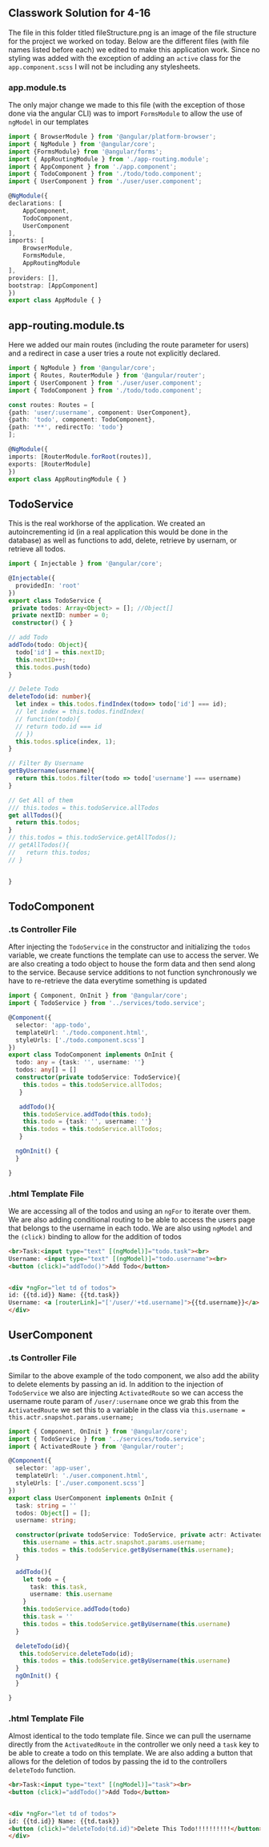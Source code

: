 ## Classwork Solution for 4-16
The file in this folder titled fileStructure.png is an image of the file structure for the project we worked on today. Below are the different files (with file names listed before each) we edited to make this application work. Since no styling was added with the exception of adding an `active` class for the `app.component.scss` I will not be including any stylesheets.

### app.module.ts
The only major change we made to this file (with the exception of those done via the angular CLI) was to import `FormsModule` to allow the use of `ngModel` in our templates
``` typescript
import { BrowserModule } from '@angular/platform-browser';
import { NgModule } from '@angular/core';
import {FormsModule} from '@angular/forms';
import { AppRoutingModule } from './app-routing.module';
import { AppComponent } from './app.component';
import { TodoComponent } from './todo/todo.component';
import { UserComponent } from './user/user.component';

@NgModule({
declarations: [
    AppComponent,
    TodoComponent,
    UserComponent
],
imports: [
    BrowserModule,
    FormsModule,
    AppRoutingModule
],
providers: [],
bootstrap: [AppComponent]
})
export class AppModule { }
```

## app-routing.module.ts
Here we added our main routes (including the route parameter for users) and a redirect in case a user tries a route not explicitly declared. 
``` typescript
import { NgModule } from '@angular/core';
import { Routes, RouterModule } from '@angular/router';
import { UserComponent } from './user/user.component';
import { TodoComponent } from './todo/todo.component';

const routes: Routes = [
{path: 'user/:username', component: UserComponent},
{path: 'todo', component: TodoComponent},
{path: '**', redirectTo: 'todo'}
];

@NgModule({
imports: [RouterModule.forRoot(routes)],
exports: [RouterModule]
})
export class AppRoutingModule { }
```

## TodoService
This is the real workhorse of the application. We created an autoincrementing id (in a real application this would be done in the database) as well as functions to add, delete, retrieve by usernam, or retrieve all todos.
``` typescript
import { Injectable } from '@angular/core';

@Injectable({
  providedIn: 'root'
})
export class TodoService {
 private todos: Array<Object> = []; //Object[]
 private nextID: number = 0;
 constructor() { }

// add Todo
addTodo(todo: Object){
  todo['id'] = this.nextID;
  this.nextID++;
  this.todos.push(todo)
}

// Delete Todo
deleteTodo(id: number){
  let index = this.todos.findIndex(todo=> todo['id'] === id);
  // let index = this.todos.findIndex(
  // function(todo){
  // return todo.id === id
  // })
  this.todos.splice(index, 1);
}

// Filter By Username
getByUsername(username){
  return this.todos.filter(todo => todo['username'] === username)
}

// Get All of them
/// this.todos = this.todoService.allTodos
get allTodos(){
  return this.todos;
}
// this.todos = this.todoService.getAllTodos();
// getAllTodos(){
//   return this.todos;
// }


}

```

## TodoComponent
### .ts Controller File
After injecting the `TodoService` in the constructor and initializing the `todos` variable, we create functions the template can use to access the server. We are also creating a todo object to house the form data and then send along to the service. Because service additions to not function synchronously we have to re-retrieve the data everytime something is updated
``` typescript
import { Component, OnInit } from '@angular/core';
import { TodoService } from '../services/todo.service';

@Component({
  selector: 'app-todo',
  templateUrl: './todo.component.html',
  styleUrls: ['./todo.component.scss']
})
export class TodoComponent implements OnInit {
  todo: any = {task: '', username: ''}
  todos: any[] = []
  constructor(private todoService: TodoService){
    this.todos = this.todoService.allTodos;
   }

   addTodo(){
    this.todoService.addTodo(this.todo);
    this.todo = {task: '', username: ''}
    this.todos = this.todoService.allTodos;
   }

  ngOnInit() {
  }

}

```
### .html Template File
We are accessing all of the todos and using an `ngFor` to iterate over them. We are also adding conditional routing to be able to access the users page that belongs to the username in each todo. We are also using `ngModel` and the `(click)` binding to allow for the addition of todos
``` html
<br>Task:<input type="text" [(ngModel)]="todo.task"><br>
Username: <input type="text" [(ngModel)]="todo.username"><br>
<button (click)="addTodo()">Add Todo</button>


<div *ngFor="let td of todos">
id: {{td.id}} Name: {{td.task}} 
Username: <a [routerLink]="['/user/'+td.username]">{{td.username}}</a>
</div>
```

## UserComponent
### .ts Controller File
Similar to the above example of the todo component, we also add the ability to delete elements by passing an id. In addition to the injection of `TodoService` we also are injecting `ActivatedRoute` so we can access the username route param of `/user/:username` once we grab this from the `ActivatedRoute` we set this to a variable in the class via `this.username = this.actr.snapshot.params.username;`
``` typescript
import { Component, OnInit } from '@angular/core';
import { TodoService } from '../services/todo.service';
import { ActivatedRoute } from '@angular/router';

@Component({
  selector: 'app-user',
  templateUrl: './user.component.html',
  styleUrls: ['./user.component.scss']
})
export class UserComponent implements OnInit {
  task: string = ''
  todos: Object[] = [];
  username: string;

  constructor(private todoService: TodoService, private actr: ActivatedRoute) { 
    this.username = this.actr.snapshot.params.username;
    this.todos = this.todoService.getByUsername(this.username);
  }

  addTodo(){
    let todo = {
      task: this.task,
      username: this.username
    }
    this.todoService.addTodo(todo)
    this.task = ''
    this.todos = this.todoService.getByUsername(this.username)
  }

  deleteTodo(id){
   this.todoService.deleteTodo(id);
    this.todos = this.todoService.getByUsername(this.username)
  }
  ngOnInit() {
  }

}
```

### .html Template File
Almost identical to the todo template file. Since we can pull the username directly from the `ActivatedRoute` in the controller we only need a `task` key to be able to create a todo on this template. We are also adding a button that allows for the deletion of todos by passing the id to the controllers `deleteTodo` function.
``` html
<br>Task:<input type="text" [(ngModel)]="task"><br>
<button (click)="addTodo()">Add Todo</button>


<div *ngFor="let td of todos">
id: {{td.id}} Name: {{td.task}} 
<button (click)="deleteTodo(td.id)">Delete This Todo!!!!!!!!!!</button>
</div>
```